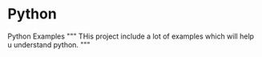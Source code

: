 Python
======

Python Examples
"""
THis project include a lot of examples which will help u understand python.
"""
